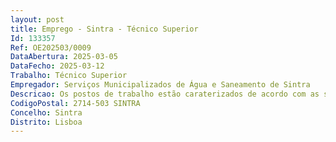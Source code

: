 ```yaml
--- 
layout: post
title: Emprego - Sintra - Técnico Superior
Id: 133357
Ref: OE202503/0009
DataAbertura: 2025-03-05
DataFecho: 2025-03-12
Trabalho: Técnico Superior
Empregador: Serviços Municipalizados de Água e Saneamento de Sintra
Descricao: Os postos de trabalho estão caraterizados de acordo com as suas atribuições, competências ou atividades, inerentes à carreira e categoria de Técnico Superior, nos termos do mapa anexo a que se refere o n.º 2 do artigo 88.º da LTFP, bem como no respetivo perfil funcional, compreendendo as seguintes funções  Planeamento, gestão e execução do Plano Estratégico de Comunicação e Identidade visual, monitorização e avaliação  Gestão do fluxo de comunicação, informação (interna e externa)  Planeamento e gestão da comunicação integrada de marketing  Gestão da Comunicação Digital (Criação, Promoção e Gestão de redes sociais  Design do Layout e organização de páginas  Atualização e dinamização das redes sociais e sítios de internet e app  Promoção e realização de eventos, campanhas e iniciativas  Gestão da relação com o público)  Gestão da Comunicação Offline, conceção, monitorização e promoção da comunicação interna e externa (Gestão da relação com fornecedores e parceiros  Estabelecimento de protocolos e parcerias)  Gestão da comunicação de situações de crise (emergência e contingência)Elaboração de planos, relatórios, projetos e manuais  Elaboração, análise e estudo das ferramentas de medição da satisfação dos utilizadores e partes interessadas  Apoio a estudos quantitativos para novas aberturas  Criação gráfica de Posters, Flyers, Loyalty Cards, Vouchers, Banners, Table Tents, Postcards, Connection Cards, Stickers, Business Cards, Gift Cards, Brochuras  Elaboração de projetos, ações de ativação, promoção e divulgação das atividades dos SMAS.
CodigoPostal: 2714-503 SINTRA
Concelho: Sintra
Distrito: Lisboa
--- 
```

